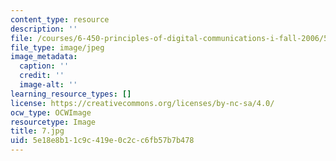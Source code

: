 ```yaml
---
content_type: resource
description: ''
file: /courses/6-450-principles-of-digital-communications-i-fall-2006/5e18e8b11c9c419e0c2cc6fb57b7b478_7.jpg
file_type: image/jpeg
image_metadata:
  caption: ''
  credit: ''
  image-alt: ''
learning_resource_types: []
license: https://creativecommons.org/licenses/by-nc-sa/4.0/
ocw_type: OCWImage
resourcetype: Image
title: 7.jpg
uid: 5e18e8b1-1c9c-419e-0c2c-c6fb57b7b478
---
```

